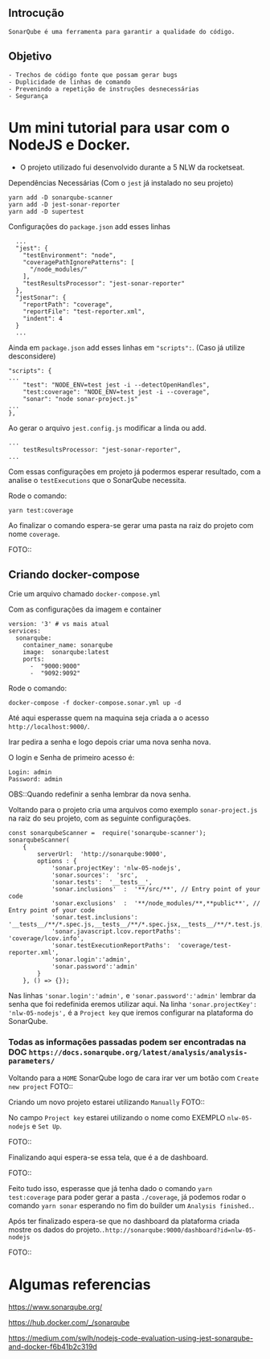 ## Introcução
````
SonarQube é uma ferramenta para garantir a qualidade do código.

````

## Objetivo
````
- Trechos de código fonte que possam gerar bugs
- Duplicidade de linhas de comando
- Prevenindo a repetição de instruções desnecessárias
- Segurança
````

# Um mini tutorial para usar com o NodeJS e Docker.
- O projeto utilizado fui desenvolvido durante a 5 NLW da rocketseat.

Dependências Necessárias (Com o ````jest```` já instalado no seu projeto)
````
yarn add -D sonarqube-scanner 
yarn add -D jest-sonar-reporter
yarn add -D supertest
````

Configurações do ````package.json```` add esses linhas 
````
  ...
  "jest": {
    "testEnvironment": "node",
    "coveragePathIgnorePatterns": [
      "/node_modules/"
    ],
    "testResultsProcessor": "jest-sonar-reporter"
  },
  "jestSonar": {
    "reportPath": "coverage",
    "reportFile": "test-reporter.xml",
    "indent": 4
  }
  ...
````

Ainda em ````package.json```` add esses linhas em ````"scripts":````. (Caso já utilize desconsidere)
````
"scripts": {
...
    "test": "NODE_ENV=test jest -i --detectOpenHandles",
    "test:coverage": "NODE_ENV=test jest -i --coverage",
    "sonar": "node sonar-project.js"
...
},
````

Ao gerar o arquivo ````jest.config.js```` modificar a linda ou add.

````
...
    testResultsProcessor: "jest-sonar-reporter",
...
````
Com essas configurações em projeto já podermos esperar resultado, com a analise o ````testExecutions```` que o SonarQube necessita.

Rode o comando: 
````
yarn test:coverage
````
Ao finalizar o comando espera-se gerar uma pasta na raiz do projeto com nome ````coverage````.

FOTO::

## Criando docker-compose
Crie um arquivo chamado ````docker-compose.yml````

Com as configurações da imagem e container
````
version: '3' # vs mais atual
services:         
  sonarqube:
    container_name: sonarqube
    image:  sonarqube:latest
    ports:
      -  "9000:9000"
      -  "9092:9092"

````
Rode o comando: 
````
docker-compose -f docker-compose.sonar.yml up -d
````
Até aqui esperasse quem na maquina seja criada a o acesso ````http://localhost:9000/````.

Irar pedira a senha e logo depois criar uma nova senha nova.

O login e Senha de primeiro acesso é:
````
Login: admin
Password: admin
````
OBS::Quando redefinir a senha lembrar da nova senha.

Voltando para o projeto cria uma arquivos como exemplo ````sonar-project.js```` na raiz do seu projeto, com as seguinte configurações.
````
const sonarqubeScanner =  require('sonarqube-scanner');
sonarqubeScanner(
    {
        serverUrl:  'http://sonarqube:9000',
        options : {
            'sonar.projectKey': 'nlw-05-nodejs',
            'sonar.sources':  'src',
            'sonar.tests':  '__tests__',
            'sonar.inclusions'  :  '**/src/**', // Entry point of your code
            'sonar.exclusions'  :  '**/node_modules/**,**public**', // Entry point of your code
            'sonar.test.inclusions':  '__tests__/**/*.spec.js,__tests__/**/*.spec.jsx,__tests__/**/*.test.js,__tests__/**/*.test.ts',
            'sonar.javascript.lcov.reportPaths':  'coverage/lcov.info',
            'sonar.testExecutionReportPaths':  'coverage/test-reporter.xml',
            'sonar.login':'admin',
            'sonar.password':'admin'
        }
    }, () => {});
````

Nas linhas ````'sonar.login':'admin',```` e ````'sonar.password':'admin'```` lembrar da senha que foi redefinida eremos utilizar aqui. Na linha  ````'sonar.projectKey': 'nlw-05-nodejs',```` é  a ````Project key```` que iremos configurar na plataforma do SonarQube.

### Todas as informações passadas podem ser encontradas na DOC ````https://docs.sonarqube.org/latest/analysis/analysis-parameters/````

Voltando para a ````HOME```` SonarQube logo de cara irar ver um botão com ````Create new project````
FOTO::

Criando um novo projeto estarei utilizando ````Manually````
FOTO::

No campo ````Project key```` estarei utilizando o nome como EXEMPLO ````nlw-05-nodejs```` e ````Set Up````.

FOTO::

Finalizando aqui espera-se essa tela, que é a de dashboard.

FOTO::

Feito tudo isso, esperasse que já tenha dado o comando  ````yarn test:coverage```` para poder gerar a pasta ````./coverage````, já podemos rodar o comando ````yarn sonar```` esperando no fim do builder um ````Analysis finished.````.

Após ter finalizado espera-se que no dashboard da plataforma criada mostre os dados do projeto.````.http://sonarqube:9000/dashboard?id=nlw-05-nodejs````

FOTO::



# Algumas referencias
https://www.sonarqube.org/

https://hub.docker.com/_/sonarqube

https://medium.com/swlh/nodejs-code-evaluation-using-jest-sonarqube-and-docker-f6b41b2c319d
